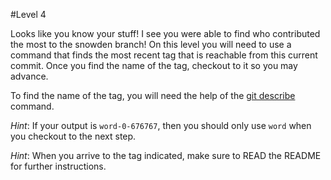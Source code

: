 #Level 4

Looks like you know your stuff! I see you were able to find who contributed the most to the snowden branch!
On this level you will need to use a command that finds the most recent tag that is reachable from this current commit.
Once you find the name of the tag, checkout to it so you may advance.

To find the name of the tag, you will need the help of the [git describe](http://git-scm.com/docs/git-describe) command.

*Hint*: If your output is `word-0-676767`, then you should only use `word` when you checkout to the next step.

*Hint*: When you arrive to the tag indicated, make sure to READ the README for further instructions.

